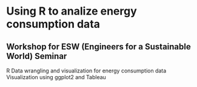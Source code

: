# Using R to analize energy consumption data
## Workshop for ESW (Engineers for a Sustainable World) Seminar
R Data wrangling and visualization for energy consumption data
Visualization using ggplot2 and Tableau
